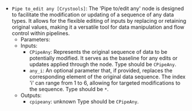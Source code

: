 - `Pipe to_edit any [Crystools]`: The 'Pipe to/edit any' node is designed to facilitate the modification or updating of a sequence of any data types. It allows for the flexible editing of inputs by replacing or retaining original values, making it a versatile tool for data manipulation and flow control within pipelines.
    - Parameters:
    - Inputs:
        - `CPipeAny`: Represents the original sequence of data to be potentially modified. It serves as the baseline for any edits or updates applied through the node. Type should be `CPipeAny`.
        - `any_i`: An optional parameter that, if provided, replaces the corresponding element of the original data sequence. The index 'i' can range from 1 to 6, allowing for targeted modifications to the sequence. Type should be `*`.
    - Outputs:
        - `cpipeany`: unknown Type should be `CPipeAny`.
